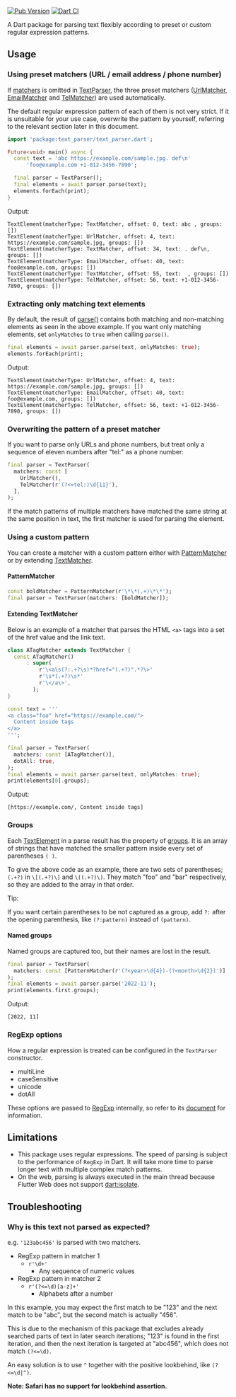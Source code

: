 [![Pub Version](https://img.shields.io/pub/v/text_parser)](https://pub.dev/packages/text_parser)
[![Dart CI](https://github.com/kaboc/dart_text_parser/workflows/Dart%20CI/badge.svg)](https://github.com/kaboc/dart_text_parser/actions)

A Dart package for parsing text flexibly according to preset or custom regular expression patterns.

## Usage

### Using preset matchers (URL / email address / phone number)

If [matchers][TextParser_matchers] is omitted in [TextParser][TextParser], the three preset
matchers ([UrlMatcher][UrlMatcher], [EmailMatcher][EmailMatcher] and [TelMatcher][TelMatcher])
are used automatically.

The default regular expression pattern of each of them is not very strict.
If it is unsuitable for your use case, overwrite the pattern by yourself, referring to the
relevant section later in this document.

```dart
import 'package:text_parser/text_parser.dart';

Future<void> main() async {
  const text = 'abc https://example.com/sample.jpg. def\n'
      'foo@example.com +1-012-3456-7890';

  final parser = TextParser();
  final elements = await parser.parse(text);
  elements.forEach(print);
}
```

Output:

```
TextElement(matcherType: TextMatcher, offset: 0, text: abc , groups: [])
TextElement(matcherType: UrlMatcher, offset: 4, text: https://example.com/sample.jpg, groups: [])
TextElement(matcherType: TextMatcher, offset: 34, text: . def\n, groups: [])
TextElement(matcherType: EmailMatcher, offset: 40, text: foo@example.com, groups: [])
TextElement(matcherType: TextMatcher, offset: 55, text:  , groups: [])
TextElement(matcherType: TelMatcher, offset: 56, text: +1-012-3456-7890, groups: [])
```

### Extracting only matching text elements

By default, the result of [parse()][parse] contains both matching and non-matching elements
as seen in the above example. If you want only matching elements, set `onlyMatches` to `true`
when calling `parse()`.

```dart
final elements = await parser.parse(text, onlyMatches: true);
elements.forEach(print);
```

Output:

```
TextElement(matcherType: UrlMatcher, offset: 4, text: https://example.com/sample.jpg, groups: [])
TextElement(matcherType: EmailMatcher, offset: 40, text: foo@example.com, groups: [])
TextElement(matcherType: TelMatcher, offset: 56, text: +1-012-3456-7890, groups: [])
```

### Overwriting the pattern of a preset matcher

If you want to parse only URLs and phone numbers, but treat only a sequence of eleven numbers
after "tel:" as a phone number:

```dart
final parser = TextParser(
  matchers: const [
    UrlMatcher(),
    TelMatcher(r'(?<=tel:)\d{11}'),
  ],
);
```

If the match patterns of multiple matchers have matched the same string at the same position
in text, the first matcher is used for parsing the element.

### Using a custom pattern

You can create a matcher with a custom pattern either with [PatternMatcher][PatternMatcher]
or by extending [TextMatcher][TextMatcher].

#### PatternMatcher

```dart
const boldMatcher = PatternMatcher(r'\*\*(.+)\*\*');
final parser = TextParser(matchers: [boldMatcher]);
```

#### Extending TextMatcher

Below is an example of a matcher that parses the HTML `<a>` tags into a set of the href
value and the link text.

```dart
class ATagMatcher extends TextMatcher {
  const ATagMatcher()
      : super(
          r'\<a\s(?:.+?\s)*?href="(.+?)".*?\>'
          r'\s*(.+?)\s*'
          r'\</a\>',
        );
}
```

```dart
const text = '''
<a class="foo" href="https://example.com/">
  Content inside tags
</a>
''';

final parser = TextParser(
  matchers: const [ATagMatcher()],
  dotAll: true,
);
final elements = await parser.parse(text, onlyMatches: true);
print(elements[0].groups);
```

Output:

```
[https://example.com/, Content inside tags]
```

### Groups

Each [TextElement][TextElement] in a parse result has the property of
[groups][TextElement_groups]. It is an array of strings that have matched the smaller pattern
inside every set of parentheses `( )`.

To give the above code as an example, there are two sets of parentheses; `(.+?)` in `\[(.+?)\]`
and `\((.+?)\)`. They match "foo" and "bar" respectively, so they are added to the array in
that order.

Tip:

If you want certain parentheses to be not captured as a group, add `?:` after the opening
parenthesis, like `(?:pattern)` instead of `(pattern)`.

#### Named groups

Named groups are captured too, but their names are lost in the result.

```dart
final parser = TextParser(
  matchers: const [PatternMatcher(r'(?<year>\d{4})-(?<month>\d{2})')]
);
final elements = await parser.parse('2022-11');
print(elements.first.groups);
```

Output:

```
[2022, 11]
```

### RegExp options

How a regular expression is treated can be configured in the `TextParser` constructor.

- multiLine
- caseSensitive
- unicode
- dotAll

These options are passed to [RegExp][RegExp] internally, so refer to its
[document][RegExp_constructor] for information.

## Limitations

- This package uses regular expressions. The speed of parsing is subject to the
  performance of `RegExp` in Dart. It will take more time to parse longer text with
  multiple complex match patterns.
- On the web, parsing is always executed in the main thread because Flutter Web does
  not support [dart:isolate][isolate].

## Troubleshooting

### Why is this text not parsed as expected?

e.g. `'123abc456'` is parsed with two matchers.

- RegExp pattern in matcher 1
    - `r'\d+'`
        - Any sequence of numeric values
- RegExp pattern in matcher 2
    - `r'(?<=\d)[a-z]+'`
        - Alphabets after a number

In this example, you may expect the first match to be "123" and the next match to be "abc",
but the second match is actually "456".

This is due to the mechanism of this package that excludes already searched parts of text
in later search iterations; "123" is found in the first iteration, and then the next
iteration is targeted at "abc456", which does not match `(?<=\d)`.

An easy solution is to use `^` together with the positive lookbehind, like `(?<=\d|^)`.

**Note: Safari has no support for lookbehind assertion.** 

[TextParser]: https://pub.dev/documentation/text_parser/latest/text_parser/TextParser-class.html
[TextParser_matchers]: https://pub.dev/documentation/text_parser/latest/text_parser/TextParser/matchers.html
[TextMatcher]: https://pub.dev/documentation/text_parser/latest/text_parser/TextMatcher-class.html
[UrlMatcher]: https://pub.dev/documentation/text_parser/latest/text_parser/UrlMatcher-class.html
[EmailMatcher]: https://pub.dev/documentation/text_parser/latest/text_parser/EmailMatcher-class.html
[TelMatcher]: https://pub.dev/documentation/text_parser/latest/text_parser/TelMatcher-class.html
[PatternMatcher]: https://pub.dev/documentation/text_parser/latest/text_parser/PatternMatcher-class.html
[parse]: https://pub.dev/documentation/text_parser/latest/text_parser/TextParser/parse.html
[TextElement]: https://pub.dev/documentation/text_parser/latest/text_parser/TextElement-class.html
[TextElement_groups]: https://pub.dev/documentation/text_parser/latest/text_parser/TextElement/groups.html
[isolate]: https://api.dartlang.org/stable/dart-isolate/dart-isolate-library.html
[RegExp]: https://api.dart.dev/stable/dart-core/RegExp-class.html
[RegExp_constructor]: https://api.dart.dev/stable/dart-core/RegExp/RegExp.html